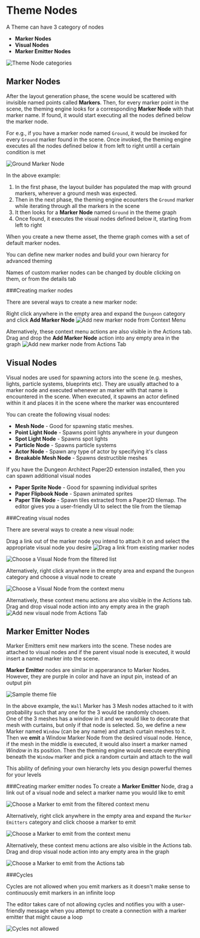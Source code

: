 Theme Nodes
===========

A Theme can have 3 category of nodes

* **Marker Nodes**
* **Visual Nodes**
* **Marker Emitter Nodes**


![Theme Node categories](../assets/images/node_categories.jpg)


Marker Nodes
------------
After the layout generation phase, the scene would be scattered with invisible named points called **Markers**.   Then, for every marker point in the scene, the theming engine looks for a corresponding **Marker Node** with that marker name.   If found, it would start executing all the nodes defined below the marker node.

For e.g., if you have a marker node named `Ground`,  it would be invoked for every `Ground` marker found in the scene.  Once invoked, the theming engine executes all the nodes defined below it from left to right untill a certain condition is met

![Ground Marker Node](../assets/images/marker_nodes_01.png)

In the above example:

1. In the first phase, the layout builder has populated the map with ground markers, wherever a ground mesh was expected.  
2. Then in the next phase, the theming engine ecounters the `Ground` marker while iterating through all the markers in the scene
3. It then looks for a **Marker Node** named `Ground` in the theme graph
4. Once found, it executes the visual nodes defined below it, starting from left to right

When you create a new theme asset, the theme graph comes with a set of default marker nodes.

You can define new marker nodes and build your own hierarcy for advanced theming

Names of custom marker nodes can be changed by double clicking on them, or from the details tab

###Creating marker nodes

There are several ways to create a new marker node:

Right click anywhere in the empty area and expand the `Dungeon` category and click **Add Marker Node**
![Add new marker node from Context Menu](../assets/images/marker_create_01.png)

Alternatively, these context menu actions are also visible in the Actions tab. Drag and drop the **Add Marker Node** action into any empty area in the graph
![Add new marker node from Actions Tab](../assets/images/marker_create_02.png)


Visual Nodes
------------
Visual nodes are used for spawning actors into the scene (e.g. meshes, lights, particle systems, blueprints etc).   They are usually attached to a marker node and executed whenever an marker with that name is encountered in the scene.   When executed, it spawns an actor defined within it and places it in the scene where the marker was encountered

You can create the following visual nodes:

* **Mesh Node** - Good for spawning static meshes.
* **Point Light Node** - Spawns point lights anywhere in your dungeon
* **Spot Light Node** - Spawns spot lights
* **Particle  Node** - Spawns particle systems
* **Actor Node** - Spawn any type of actor by specifying it's class
* **Breakable Mesh Node** - Spawns destructible meshes


If you have the Dungeon Architect Paper2D extension installed, then you can spawn additional visual nodes

* **Paper Sprite Node** - Good for spawning individual sprites
* **Paper Flipbook Node** - Spawn animated sprites
* **Paper Tile Node** - Spawn tiles extracted from a Paper2D tilemap.  The editor gives you a user-friendly UI to select the tile from the tilemap


###Creating visual nodes

There are several ways to create a new visual node:

Drag a link out of the marker node you intend to attach it on and select the appropriate visual node you desire
![Drag a link from existing marker nodes](../assets/images/create_visual_node_01.png)

![Choose a Visual Node from the filtered list](../assets/images/create_visual_node_02.png)


Alternatively, right click anywhere in the empty area and expand the `Dungeon` category and choose a visual node to create

![Choose a Visual Node from the context menu](../assets/images/create_visual_node_03.png)

Alternatively, these context menu actions are also visible in the Actions tab. Drag and drop visual node action into any empty area in the graph
![Add new visual node from Actions Tab](../assets/images/create_visual_node_04.png)


Marker Emitter Nodes
--------------------
Marker Emitters emit new markers into the scene.  These nodes are attached to visual nodes and if the parent visual node is executed, it would insert a named marker into the scene.

**Marker Emitter** nodes are similar in apperarance to Marker Nodes.  However, they are purple in color and have an input pin, instead of an output pin

![Sample theme file](../assets/images/theme_file_example2.jpg)


In the above example,  the `Wall` Marker has 3 Mesh nodes attached to it with probability such that any one for the 3 would be randomly chosen.   
One of the 3 meshes has a window in it and we would like to decorate that mesh with curtains, but only if that node is selected.    So, we define a new Marker named `Window` (can be any name) and attach curtain meshes to it.
Then we **emit** a Window Marker Node from the desired visual node.   Hence, if the mesh in the middle is executed, it would also insert a marker named *Window* in its position.   Then the theming engine would execute everything beneath the `Window` marker and pick a random curtain and attach to the wall

This ability of defining your own hierarchy lets you design powerful themes for your levels


###Creating marker emitter nodes
To create a **Marker Emitter** Node, drag a link out of a visual node and select a marker name you would like to emit

![Choose a Marker to emit from the filtered context menu](../assets/images/create_marker_emitter_01.png)


Alternatively, right click anywhere in the empty area and expand the `Marker Emitters` category and click choose a marker to emit

![Choose a Marker to emit from the context menu](../assets/images/create_marker_emitter_02.png)

Alternatively, these context menu actions are also visible in the Actions tab. Drag and drop visual node action into any empty area in the graph

![Choose a Marker to emit from the Actions tab](../assets/images/create_marker_emitter_03.png)

###Cycles

Cycles are not allowed when you emit markers as it doesn't make sense to continuously emit markers in an infinite loop

The editor takes care of not allowing cycles and notifies you with a user-friendly message when you attempt to create a connection with a marker emitter that might cause a loop

![Cycles not allowed](../assets/images/marker_node_cycle.jpg)

